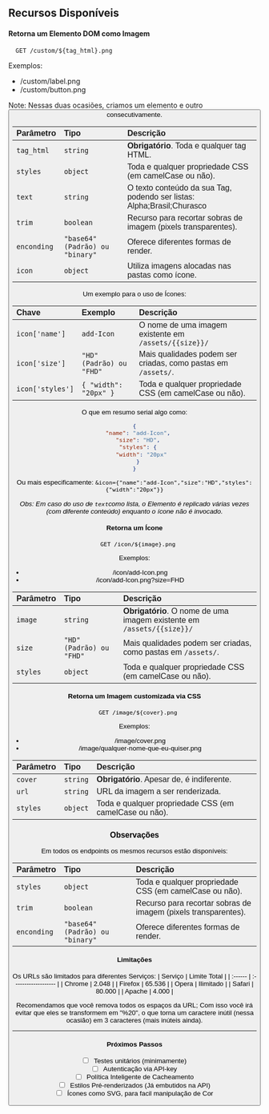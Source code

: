 ## Recursos Disponíveis

#### Retorna um Elemento DOM como Imagem

```http
  GET /custom/${tag_html}.png
```

Exemplos:

- /custom/label.png
- /custom/button.png

Note: Nessas duas ocasiões, criamos um elemento <label> e outro <button> consecutivamente.

| Parâmetro   | Tipo                            | Descrição                                                              |
| :---------- | :------------------------------ | :--------------------------------------------------------------------- |
| `tag_html`  | `string`                        | **Obrigatório**. Toda e qualquer tag HTML.                             |
| `styles`    | `object`                        | Toda e qualquer propriedade CSS (em camelCase ou não).                 |
| `text`      | `string`                        | O texto conteúdo da sua Tag, podendo ser listas: Alpha;Brasil;Churasco |
| `trim`      | `boolean`                       | Recurso para recortar sobras de imagem (pixels transparentes).         |
| `enconding` | `"base64" (Padrão) ou "binary"` | Oferece diferentes formas de render.                                   |
| `icon`      | `object`                        | Utiliza imagens alocadas nas pastas como ícone.                        |

Um exemplo para o uso de Ícones:

| Chave            | Exemplo                  | Descrição                                                     |
| :--------------- | :----------------------- | :------------------------------------------------------------ |
| `icon['name']`   | `add-Icon`               | O nome de uma imagem existente em `/assets/{{size}}/`         |
| `icon['size']`   | `"HD" (Padrão) ou "FHD"` | Mais qualidades podem ser criadas, como pastas em `/assets/`. |
| `icon['styles']` | `{ "width": "20px" }`    | Toda e qualquer propriedade CSS (em camelCase ou não).        |

O que em resumo serial algo como:

```json
{
  "name": "add-Icon",
  "size": "HD",
  "styles": {
    "width": "20px"
  }
}
```

Ou mais especificamente: `&icon={"name":"add-Icon","size":"HD","styles":{"width":"20px"}}`

_Obs: Em caso do uso de `text`como lista, o Elemento é replicado várias vezes (com diferente conteúdo) enquanto o ícone não é invocado._

#### Retorna um Ícone

```http
  GET /icon/${image}.png
```

Exemplos:

- /icon/add-Icon.png
- /icon/add-Icon.png?size=FHD

| Parâmetro | Tipo                     | Descrição                                                              |
| :-------- | :----------------------- | :--------------------------------------------------------------------- |
| `image`   | `string`                 | **Obrigatório**. O nome de uma imagem existente em `/assets/{{size}}/` |
| `size`    | `"HD" (Padrão) ou "FHD"` | Mais qualidades podem ser criadas, como pastas em `/assets/`.          |
| `styles`  | `object`                 | Toda e qualquer propriedade CSS (em camelCase ou não).                 |

#### Retorna um Imagem customizada via CSS

```http
  GET /image/${cover}.png
```

Exemplos:

- /image/cover.png
- /image/qualquer-nome-que-eu-quiser.png

| Parâmetro | Tipo     | Descrição                                              |
| :-------- | :------- | :----------------------------------------------------- |
| `cover`   | `string` | **Obrigatório**. Apesar de, é indiferente.             |
| `url`     | `string` | URL da imagem a ser renderizada.                       |
| `styles`  | `object` | Toda e qualquer propriedade CSS (em camelCase ou não). |

### Observações

Em todos os endpoints os mesmos recursos estão disponíveis:

| Parâmetro   | Tipo                            | Descrição                                                      |
| :---------- | :------------------------------ | :------------------------------------------------------------- |
| `styles`    | `object`                        | Toda e qualquer propriedade CSS (em camelCase ou não).         |
| `trim`      | `boolean`                       | Recurso para recortar sobras de imagem (pixels transparentes). |
| `enconding` | `"base64" (Padrão) ou "binary"` | Oferece diferentes formas de render.                           |

#### Limitações

Os URLs são limitados para diferentes Serviços:
| Serviço | Limite Total |
| :------ | :------------------- |
| Chrome | 2.048 |
| Firefox | 65.536 |
| Opera | Ilimitado |
| Safari | 80.000 |
| Apache | 4.000 |

Recomendamos que você remova todos os espaços da URL; Com isso você irá evitar que eles se transformem em "%20", o que torna um caractere inútil (nessa ocasião) em 3 caracteres (mais inúteis ainda).

---

#### Próximos Passos

- [ ] Testes unitários (minimamente)
- [ ] Autenticação via API-key
- [ ] Política Inteligente de Cacheamento
- [ ] Estilos Pré-renderizados (Já embutidos na API)
- [ ] Ícones como SVG, para facil manipulação de Cor
